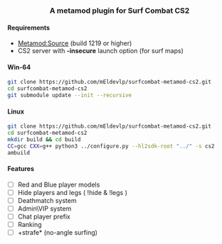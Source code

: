 <div align="center">
    <h3>A metamod plugin for Surf Combat CS2</h3>
</div>

#### Requirements
- [Metamod:Source](https://www.sourcemm.net/downloads.php/?branch=master) (build 1219 or higher)
- CS2 server with __-insecure__ launch option (for surf maps)
#### Win-64

```sh
git clone https://github.com/mEldevlp/surfcombat-metamod-cs2.git
cd surfcombat-metamod-cs2
git submodule update --init --recursive
```

#### Linux
```sh
git clone https://github.com/mEldevlp/surfcombat-metamod-cs2.git
cd surfcombat-metamod-cs2
mkdir build && cd build
CC=gcc CXX=g++ python3 ../configure.py --hl2sdk-root "../" -s cs2
ambuild
```

#### Features

- [ ] Red and Blue player models
- [ ] Hide players and legs ( !hide & !legs )
- [ ] Deathmatch system
- [ ] Admin\VIP system
- [ ] Chat player prefix
- [ ] Ranking
- [ ] +strafe* (no-angle surfing)
